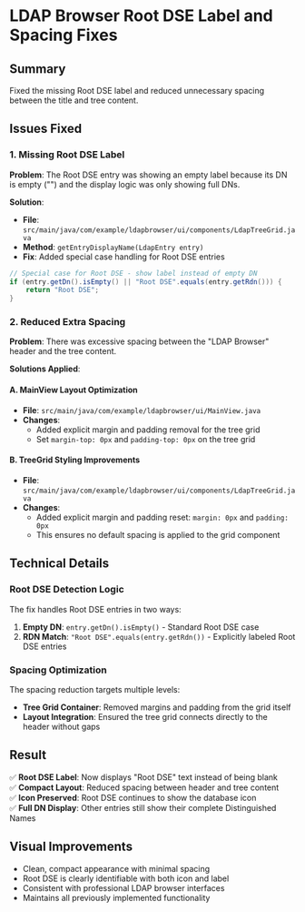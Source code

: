 # LDAP Browser Root DSE Label and Spacing Fixes

## Summary
Fixed the missing Root DSE label and reduced unnecessary spacing between the title and tree content.

## Issues Fixed

### 1. Missing Root DSE Label
**Problem**: The Root DSE entry was showing an empty label because its DN is empty ("") and the display logic was only showing full DNs.

**Solution**: 
- **File**: `src/main/java/com/example/ldapbrowser/ui/components/LdapTreeGrid.java`
- **Method**: `getEntryDisplayName(LdapEntry entry)`
- **Fix**: Added special case handling for Root DSE entries

```java
// Special case for Root DSE - show label instead of empty DN
if (entry.getDn().isEmpty() || "Root DSE".equals(entry.getRdn())) {
    return "Root DSE";
}
```

### 2. Reduced Extra Spacing
**Problem**: There was excessive spacing between the "LDAP Browser" header and the tree content.

**Solutions Applied**:

#### A. MainView Layout Optimization
- **File**: `src/main/java/com/example/ldapbrowser/ui/MainView.java`
- **Changes**:
  - Added explicit margin and padding removal for the tree grid
  - Set `margin-top: 0px` and `padding-top: 0px` on the tree grid

#### B. TreeGrid Styling Improvements  
- **File**: `src/main/java/com/example/ldapbrowser/ui/components/LdapTreeGrid.java`
- **Changes**:
  - Added explicit margin and padding reset: `margin: 0px` and `padding: 0px`
  - This ensures no default spacing is applied to the grid component

## Technical Details

### Root DSE Detection Logic
The fix handles Root DSE entries in two ways:
1. **Empty DN**: `entry.getDn().isEmpty()` - Standard Root DSE case
2. **RDN Match**: `"Root DSE".equals(entry.getRdn())` - Explicitly labeled Root DSE entries

### Spacing Optimization
The spacing reduction targets multiple levels:
- **Tree Grid Container**: Removed margins and padding from the grid itself
- **Layout Integration**: Ensured the tree grid connects directly to the header without gaps

## Result
✅ **Root DSE Label**: Now displays "Root DSE" text instead of being blank  
✅ **Compact Layout**: Reduced spacing between header and tree content  
✅ **Icon Preserved**: Root DSE continues to show the database icon  
✅ **Full DN Display**: Other entries still show their complete Distinguished Names  

## Visual Improvements
- Clean, compact appearance with minimal spacing
- Root DSE is clearly identifiable with both icon and label
- Consistent with professional LDAP browser interfaces
- Maintains all previously implemented functionality

